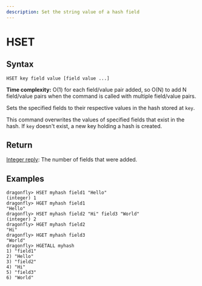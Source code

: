 ```yaml
---
description: Set the string value of a hash field
---
```


# HSET

## Syntax

    HSET key field value [field value ...]

**Time complexity:** O(1) for each field/value pair added, so O(N) to add N field/value pairs when the command is called with multiple field/value pairs.

Sets the specified fields to their respective values in the hash stored at `key`.

This command overwrites the values of specified fields that exist in the hash.
If `key` doesn't exist, a new key holding a hash is created.

## Return

[Integer reply](https://redis.io/docs/reference/protocol-spec#resp-integers): The number of fields that were added.

## Examples

```shell
dragonfly> HSET myhash field1 "Hello"
(integer) 1
dragonfly> HGET myhash field1
"Hello"
dragonfly> HSET myhash field2 "Hi" field3 "World"
(integer) 2
dragonfly> HGET myhash field2
"Hi"
dragonfly> HGET myhash field3
"World"
dragonfly> HGETALL myhash
1) "field1"
2) "Hello"
3) "field2"
4) "Hi"
5) "field3"
6) "World"
```
